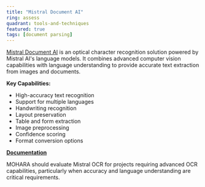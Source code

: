 ```yaml
---
title: "Mistral Document AI"
ring: assess
quadrant: tools-and-techniques
featured: true
tags: [document parsing]
---
```


[Mistral Document AI](https://mistral.ai/solutions/document-ai/) is an optical character recognition solution powered by Mistral AI's language models. It combines advanced computer vision capabilities with language understanding to provide accurate text extraction from images and documents.

**Key Capabilities:**

- High-accuracy text recognition
- Support for multiple languages
- Handwriting recognition
- Layout preservation
- Table and form extraction
- Image preprocessing
- Confidence scoring
- Format conversion options

**[Documentation](https://docs.mistral.ai/)**

MOHARA should evaluate Mistral OCR for projects requiring advanced OCR capabilities, particularly when accuracy and language understanding are critical requirements.
